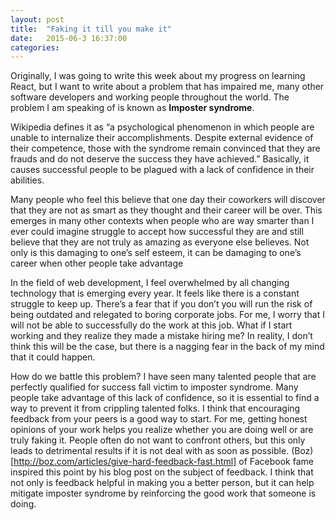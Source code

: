 ```yaml
---
layout: post
title:  "Faking it till you make it"
date:   2015-06-3 16:37:00
categories:
---
```


Originally, I was going to write this week about my progress on learning React, but I want to write about a problem that has impaired me, many other software developers and working people throughout the world. The problem I am speaking of is known as **Imposter syndrome**.

Wikipedia defines it as “a psychological phenomenon in which people are unable to internalize their accomplishments. Despite external evidence of their competence, those with the syndrome remain convinced that they are frauds and do not deserve the success they have achieved.” Basically, it causes successful people to be plagued with a lack of confidence in their abilities.

Many people who feel this believe that one day their coworkers will discover that they are not as smart as they thought and their career will be over. This emerges in many other contexts when people who are way smarter than I ever could imagine struggle to accept how successful they are and still believe that they are not truly as amazing as everyone else believes. Not only is this damaging to one’s self esteem, it can be damaging to one’s career when other people take advantage

In the field of web development, I feel overwhelmed by all changing technology that is emerging every year. It feels like there is a constant struggle to keep up. There’s a fear that if you don’t you will run the risk of being outdated and relegated to boring corporate jobs. For me, I worry that I will not be able to successfully do the work at this job. What if I start working and they realize they made a mistake hiring me? In reality, I don’t think this will be the case, but there is a nagging fear in the back of my mind that it could happen.

How do we battle this problem? I have seen many talented people that are perfectly qualified for success fall victim to imposter syndrome. Many people take advantage of this lack of confidence, so it is essential to find a way to prevent it from crippling talented folks. I think that encouraging feedback from your peers is a good way to start. For me, getting honest opinions of your work helps you realize whether you are doing well or are truly faking it. People often do not want to confront others, but this only leads to detrimental results if it is not deal with as soon as possible. (Boz)[http://boz.com/articles/give-hard-feedback-fast.html] of Facebook fame inspired this point by his blog post on the subject of feedback. I think that not only is feedback helpful in making you a better person, but it can help mitigate imposter syndrome by reinforcing the good work that someone is doing.


